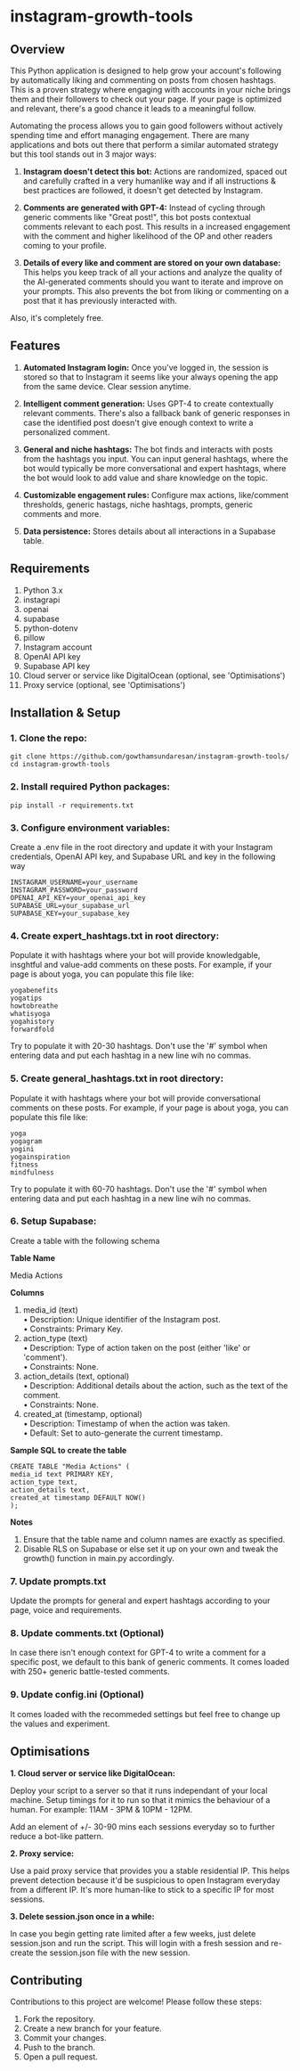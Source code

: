 # instagram-growth-tools

## Overview

This Python application is designed to help grow your account's following by automatically liking and commenting on posts from chosen hashtags. This is a proven strategy where engaging with accounts in your niche brings them and their followers to check out your page. If your page is optimized and relevant, there's a good chance it leads to a meaningful follow.

Automating the process allows you to gain good followers without actively spending time and effort managing engagement. There are many applications and bots out there that perform a similar automated strategy but this tool stands out in 3 major ways:

1. **Instagram doesn't detect this bot:** Actions are randomized, spaced out and carefully crafted in a very humanlike way and if all instructions & best practices are followed, it doesn't get detected by Instagram.

2. **Comments are generated with GPT-4:** Instead of cycling through generic comments like "Great post!", this bot posts contextual comments relevant to each post. This results in a increased engagement with the comment and higher likelihood of the OP and other readers coming to your profile.

3. **Details of every like and comment are stored on your own database:** This helps you keep track of all your actions and analyze the quality of the AI-generated comments should you want to iterate and improve on your prompts. This also prevents the bot from liking or commenting on a post that it has previously interacted with.

Also, it's completely free.

## Features

1. **Automated Instagram login:** Once you've logged in, the session is stored so that to Instagram it seems like your always opening the app from the same device. Clear session anytime.

2. **Intelligent comment generation:** Uses GPT-4 to create contextually relevant comments. There's also a fallback bank of generic responses in case the identified post doesn't give enough context to write a personalized comment.

3. **General and niche hashtags:** The bot finds and interacts with posts from the hashtags you input. You can input general hashtags, where the bot would typically be more conversational and expert hashtags, where the bot would look to add value and share knowledge on the topic.

4. **Customizable engagement rules:** Configure max actions, like/comment thresholds, generic hastags, niche hashtags, prompts, generic comments and more.

5. **Data persistence:** Stores details about all interactions in a Supabase table.

## Requirements

1. Python 3.x
2. instagrapi
3. openai
4. supabase
5. python-dotenv
6. pillow
7. Instagram account
8. OpenAI API key
9. Supabase API key
10. Cloud server or service like DigitalOcean (optional, see 'Optimisations')
11. Proxy service (optional, see 'Optimisations')

## Installation & Setup

### 1. Clone the repo:

```
git clone https://github.com/gowthamsundaresan/instagram-growth-tools/
cd instagram-growth-tools
```

### 2. Install required Python packages:

```
pip install -r requirements.txt
```

### 3. Configure environment variables:

Create a .env file in the root directory and update it with your Instagram credentials, OpenAI API key, and Supabase URL and key in the following way

```
INSTAGRAM_USERNAME=your_username
INSTAGRAM_PASSWORD=your_password
OPENAI_API_KEY=your_openai_api_key
SUPABASE_URL=your_supabase_url
SUPABASE_KEY=your_supabase_key
```

### 4. Create expert_hashtags.txt in root directory:

Populate it with hashtags where your bot will provide knowledgable, insghtful and value-add comments on these posts. For example, if your page is about yoga, you can populate this file like:

```
yogabenefits
yogatips
howtobreathe
whatisyoga
yogahistory
forwardfold
```

Try to populate it with 20-30 hashtags. Don't use the '#' symbol when entering data and put each hashtag in a new line wih no commas.

### 5. Create general_hashtags.txt in root directory:

Populate it with hashtags where your bot will provide conversational comments on these posts. For example, if your page is about yoga, you can populate this file like:

```
yoga
yogagram
yogini
yogainspiration
fitness
mindfulness
```

Try to populate it with 60-70 hashtags. Don't use the '#' symbol when entering data and put each hashtag in a new line wih no commas.

### 6. Setup Supabase:

Create a table with the following schema

**Table Name**

Media Actions

**Columns**

1. media_id (text)  
   • Description: Unique identifier of the Instagram post.  
   • Constraints: Primary Key.
2. action_type (text)  
   • Description: Type of action taken on the post (either 'like' or 'comment').  
   • Constraints: None.
3. action_details (text, optional)  
   • Description: Additional details about the action, such as the text of the comment.  
   • Constraints: None.
4. created_at (timestamp, optional)  
   • Description: Timestamp of when the action was taken.  
   • Default: Set to auto-generate the current timestamp.

**Sample SQL to create the table**

```
CREATE TABLE "Media Actions" (
media_id text PRIMARY KEY,
action_type text,
action_details text,
created_at timestamp DEFAULT NOW()
);
```

**Notes**

1. Ensure that the table name and column names are exactly as specified.
2. Disable RLS on Supabase or else set it up on your own and tweak the growth() function in main.py accordingly.

### 7. Update prompts.txt

Update the prompts for general and expert hashtags according to your page, voice and requirements.

### 8. Update comments.txt (Optional)

In case there isn't enough context for GPT-4 to write a comment for a specific post, we default to this bank of generic comments. It comes loaded with 250+ generic battle-tested comments.

### 9. Update config.ini (Optional)

It comes loaded with the recommeded settings but feel free to change up the values and experiment.

## Optimisations

**1. Cloud server or service like DigitalOcean:**

Deploy your script to a server so that it runs independant of your local machine. Setup timings for it to run so that it mimics the behaviour of a human. For example: 11AM - 3PM & 10PM - 12PM.

Add an element of +/- 30-90 mins each sessions everyday so to further reduce a bot-like pattern.

**2. Proxy service:**

Use a paid proxy service that provides you a stable residential IP. This helps prevent detection because it'd be suspicious to open Instagram everyday from a different IP. It's more human-like to stick to a specific IP for most sessions.

**3. Delete session.json once in a while:**

In case you begin getting rate limited after a few weeks, just delete session.json and run the script. This will login with a fresh session and re-create the session.json file with the new session.

## Contributing

Contributions to this project are welcome! Please follow these steps:

1. Fork the repository.
2. Create a new branch for your feature.
3. Commit your changes.
4. Push to the branch.
5. Open a pull request.
